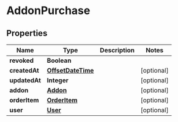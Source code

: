 # AddonPurchase

## Properties
Name | Type | Description | Notes
------------ | ------------- | ------------- | -------------
**revoked** | **Boolean** |  | 
**createdAt** | [**OffsetDateTime**](OffsetDateTime.md) |  |  [optional]
**updatedAt** | **Integer** |  |  [optional]
**addon** | [**Addon**](Addon.md) |  |  [optional]
**orderItem** | [**OrderItem**](OrderItem.md) |  |  [optional]
**user** | [**User**](User.md) |  |  [optional]
